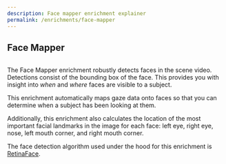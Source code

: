 ```yaml
---
description: Face mapper enrichment explainer
permalink: /enrichments/face-mapper
---
```


## Face Mapper

<div class="pb-4" style="display:flex;justify-content:center;">
  <v-img
    :src="require('../media/invisible/explainers/face_mapper_header.png')"
    max-width=100%
  >
  </v-img>
</div>

The Face Mapper enrichment robustly detects faces in the scene video. Detections consist of the bounding box of the face. This provides you with insight into _when_ and _where_ faces are visible to a subject.

This enrichment automatically maps gaze data onto faces so that you can determine when a subject has been looking at them.

Additionally, this enrichment also calculates the location of the most important facial landmarks in the image for each face: left eye, right eye, nose, left mouth corner, and right mouth corner.

The face detection algorithm used under the hood for this enrichment is [RetinaFace](https://github.com/deepinsight/insightface/tree/master/detection/retinaface).
